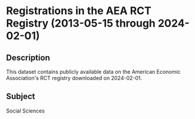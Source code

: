 # Registrations in the AEA RCT Registry (2013-05-15 through 2024-02-01)

## Description 
This dataset contains publicly available data on the American Economic Association's RCT registry downloaded on 2024-02-01.

## Subject
Social Sciences
